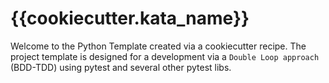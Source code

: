 # {{cookiecutter.kata_name}}

Welcome to the Python Template created via a cookiecutter recipe. The project template is designed for a development via a `Double Loop approach` (BDD-TDD) using pytest and several other pytest libs.
